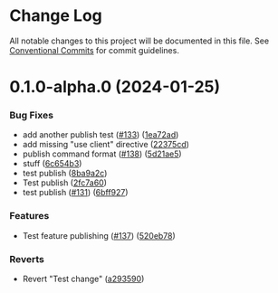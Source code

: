 # Change Log

All notable changes to this project will be documented in this file. See
[Conventional Commits](https://conventionalcommits.org) for commit guidelines.

# 0.1.0-alpha.0 (2024-01-25)

### Bug Fixes

- add another publish test ([#133](https://github.com/mittwald/flow/issues/133))
  ([1ea72ad](https://github.com/mittwald/flow/commit/1ea72ad105ce3db7cc427477cad0620996dbf704))
- add missing "use client" directive
  ([22375cd](https://github.com/mittwald/flow/commit/22375cd8a9bec3fbd60cbdfc8b88e05902db4620))
- publish command format ([#138](https://github.com/mittwald/flow/issues/138))
  ([5d21ae5](https://github.com/mittwald/flow/commit/5d21ae53bb0974a2b03bf932ccbdebfc908ce62c))
- stuff
  ([6c654b3](https://github.com/mittwald/flow/commit/6c654b3ee4e2a680b95ce4a9885ce259df80fc33))
- test publish
  ([8ba9a2c](https://github.com/mittwald/flow/commit/8ba9a2c6cd83f93e88e219973ba624a1b082d155))
- Test publish
  ([2fc7a60](https://github.com/mittwald/flow/commit/2fc7a608b9b92e8688406d1d86d80a46db7e164a))
- test publish ([#131](https://github.com/mittwald/flow/issues/131))
  ([6bff927](https://github.com/mittwald/flow/commit/6bff927cf70f35a4804729c87c40ea7a9cbc3189))

### Features

- Test feature publishing ([#137](https://github.com/mittwald/flow/issues/137))
  ([520eb78](https://github.com/mittwald/flow/commit/520eb780de742750906f9cb8e53cfbf4cf9e84a1))

### Reverts

- Revert "Test change"
  ([a293590](https://github.com/mittwald/flow/commit/a29359013b40ca54eb79b01eba181487c4796482))
